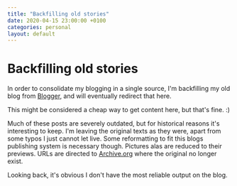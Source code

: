 ```yaml
---
title: "Backfilling old stories"
date: 2020-04-15 23:00:00 +0100
categories: personal
layout: default
---
```


# Backfilling old stories

In order to consolidate my blogging in a single source, I'm backfilling my old
blog from [Blogger](https://blog.crazyfraggle.com/), and will eventually
redirect that here.

This might be considered a cheap way to get content here, but that's fine. :)

Much of these posts are severely outdated, but for historical reasons it's
interesting to keep. I'm leaving the original texts as they were, apart from
some typos I just cannot let live. Some reformatting to fit this blogs
publishing system is necessary though. Pictures alas are reduced to their
previews. URLs are directed to [Archive.org](https:///web.archive.org/) where
the original no longer exist.

Looking back, it's obvious I don't have the most reliable output on the blog.
